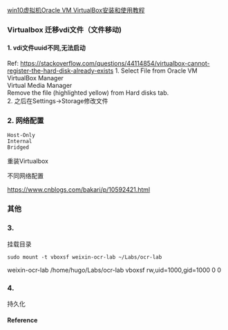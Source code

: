 
[win10虚拟机Oracle VM VirtualBox安装和使用教程](https://zhuanlan.zhihu.com/p/111567471)

### Virtualbox 迁移vdi文件（文件移动)

#### 1. vdi文件uuid不同,无法启动

Ref: 
https://stackoverflow.com/questions/44114854/virtualbox-cannot-register-the-hard-disk-already-exists
1.
Select File from Oracle VM VirtualBox Manager  
Virtual Media Manager  
Remove the file (highlighted yellow) from Hard disks tab.  
2.
之后在Settings->Storage修改文件

### 2. 网络配置
```
Host-Only
Internal
Bridged
```

重装Virtualbox

不同网络配置

https://www.cnblogs.com/bakari/p/10592421.html
### 其他

### 3. 

挂载目录  
~~~shell
sudo mount -t vboxsf weixin-ocr-lab ~/Labs/ocr-lab
~~~

weixin-ocr-lab    /home/hugo/Labs/ocr-lab    vboxsf    rw,uid=1000,gid=1000    0    0

### 4.
持久化

#### Reference
